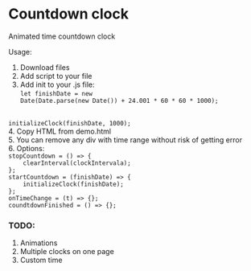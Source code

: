 # Countdown clock
Animated time countdown clock

Usage: 

1. Download files<br>
2. Add script to your file<br>
3. Add init to your .js file:<br>
<code>let finishDate = new Date(Date.parse(new Date()) + 24.001 * 60 * 60 * 1000);</code>
<br>
<code>initializeClock(finishDate, 1000);</code>
<br>
4. Copy HTML from demo.html<br>
5. You can remove any div with time range without risk of getting error<br>
6. Options:<br>
<code>stopCountdown = () => {
    clearInterval(clockIntervala);
};</code>
<br>
<code>startCountdown = (finishDate) => {
    initializeClock(finishDate);
};</code>
<br>
<code>onTimeChange = (t) => {};</code>
<br>
<code>coundtdownFinished = () => {};</code>

### TODO: 

1. Animations
2. Multiple clocks on one page
3. Custom time
